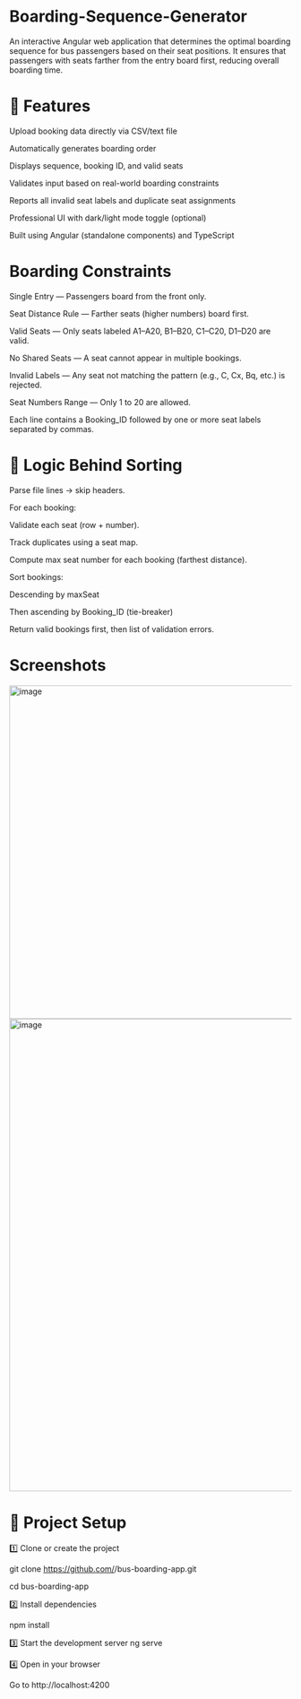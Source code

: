 # Boarding-Sequence-Generator
An interactive Angular web application that determines the optimal boarding sequence for bus passengers based on their seat positions.
It ensures that passengers with seats farther from the entry board first, reducing overall boarding time.

# 🚀 Features

Upload booking data directly via CSV/text file

Automatically generates boarding order

Displays sequence, booking ID, and valid seats

Validates input based on real-world boarding constraints

Reports all invalid seat labels and duplicate seat assignments

Professional UI with dark/light mode toggle (optional)

Built using Angular (standalone components) and TypeScript


# Boarding Constraints

Single Entry — Passengers board from the front only.

Seat Distance Rule — Farther seats (higher numbers) board first.

Valid Seats — Only seats labeled A1–A20, B1–B20, C1–C20, D1–D20 are valid.

No Shared Seats — A seat cannot appear in multiple bookings.

Invalid Labels — Any seat not matching the pattern (e.g., C, Cx, Bq, etc.) is rejected.

Seat Numbers Range — Only 1 to 20 are allowed.

Each line contains a Booking_ID followed by one or more seat labels separated by commas.

# 🧠 Logic Behind Sorting

Parse file lines → skip headers.

For each booking:

Validate each seat (row + number).

Track duplicates using a seat map.

Compute max seat number for each booking (farthest distance).

Sort bookings:

Descending by maxSeat

Then ascending by Booking_ID (tie-breaker)

Return valid bookings first, then list of validation errors.


# Screenshots

<img width="1285" height="595" alt="image" src="https://github.com/user-attachments/assets/d819fe50-9d50-4186-a422-c07ab723756d" />

<img width="1294" height="843" alt="image" src="https://github.com/user-attachments/assets/6ac3f9e8-72ac-4917-8283-89d3dadd3e81" />

# 🧰 Project Setup
1️⃣ Clone or create the project

git clone https://github.com/<your-username>/bus-boarding-app.git

cd bus-boarding-app

2️⃣ Install dependencies

npm install

3️⃣ Start the development server
ng serve

4️⃣ Open in your browser

Go to http://localhost:4200
